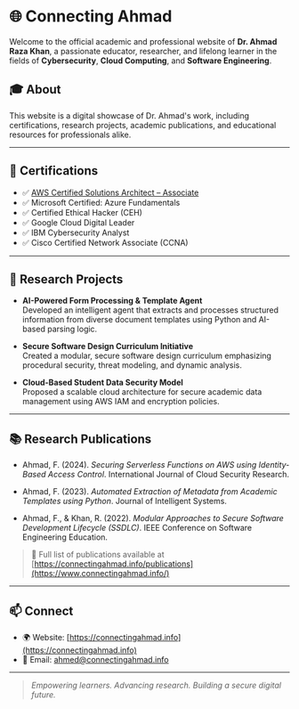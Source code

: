 # 🌐 Connecting Ahmad

Welcome to the official academic and professional website of **Dr. Ahmad Raza Khan**,  a passionate educator, researcher, and lifelong learner in the fields of **Cybersecurity**, **Cloud Computing**, and **Software Engineering**.

## 🎓 About

This website is a digital showcase of Dr. Ahmad's work, including certifications, research projects, academic publications, and educational resources for professionals alike.

---

## 🏅 Certifications

- ✅ [AWS Certified Solutions Architect – Associate](https://cp.certmetrics.com/amazon/en/public/verify/credential/d144c022cbc243208549fa6c4694267e)  
- ✅ Microsoft Certified: Azure Fundamentals  
- ✅ Certified Ethical Hacker (CEH)  
- ✅ Google Cloud Digital Leader  
- ✅ IBM Cybersecurity Analyst  
- ✅ Cisco Certified Network Associate (CCNA)

---

## 🔬 Research Projects

- **AI-Powered Form Processing & Template Agent**  
  Developed an intelligent agent that extracts and processes structured information from diverse document templates using Python and AI-based parsing logic.

- **Secure Software Design Curriculum Initiative**  
  Created a modular, secure software design curriculum emphasizing procedural security, threat modeling, and dynamic analysis.

- **Cloud-Based Student Data Security Model**  
  Proposed a scalable cloud architecture for secure academic data management using AWS IAM and encryption policies.

---

## 📚 Research Publications

- Ahmad, F. (2024). *Securing Serverless Functions on AWS using Identity-Based Access Control*. International Journal of Cloud Security Research.

- Ahmad, F. (2023). *Automated Extraction of Metadata from Academic Templates using Python*. Journal of Intelligent Systems.

- Ahmad, F., & Khan, R. (2022). *Modular Approaches to Secure Software Development Lifecycle (SSDLC)*. IEEE Conference on Software Engineering Education.

> 🔗 Full list of publications available at [https://connectingahmad.info/publications](https://www.connectingahmad.info/)

---

## 📫 Connect

- 🌍 Website: [https://connectingahmad.info](https://connectingahmad.info)  
- 📧 Email: ahmed@connectingahmad.info 

---

> _Empowering learners. Advancing research. Building a secure digital future._
<!--
**ahmed-khan/ahmed-khan** is a ✨ _special_ ✨ repository because its `README.md` (this file) appears on your GitHub profile.

Here are some ideas to get you started:

- 🔭 I’m currently working on the Automation of a Secure CICD Pipeline. 
- 🌱 I’m currently learning Cyber Defence Mechanisms and Tools
- 👯 I’m looking to collaborate on Research and development related to Cloud Computing and Secure AI Deployments
- 🤔 I’m looking for help with Process Automation for automatic deployment of AI infrastructure.
- 💬 Ask me about Cloud Computing and Cyber Security
- 📫 How to reach me: ahmed@connectingahmad.info
- ⚡ Fun fact: Make Fast and Break Fast
-->
